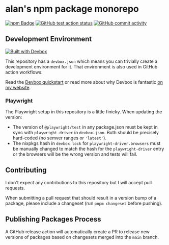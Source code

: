 # alan's npm package monorepo

[![npm Badge](https://img.shields.io/badge/npm-gray?logo=npm)](https://www.npmjs.com/~altano?activeTab=packages)
[![GitHub test action status](https://github.com/altano/npm-packages/actions/workflows/test.yml/badge.svg)](https://github.com/altano/npm-packages/actions/workflows/test.yml) [![GitHub commit activity](https://img.shields.io/github/commit-activity/y/altano/npm-packages)](https://github.com/altano/npm-packages/commits)

## Development Environment

[![Built with Devbox](https://jetpack.io/img/devbox/shield_galaxy.svg)](https://jetpack.io/devbox/docs/contributor-quickstart/)

This repository has a `devbox.json` which means you can trivially create a development environment for it. That environment is also used in GitHub action workflows.

Read the [Devbox quickstart](https://jetpack.io/devbox/docs/contributor-quickstart/) or read more about why Devbox is fantastic [on my website](https://alan.norbauer.com/articles/devbox-intro).

### Playwright

The Playwright setup in this repository is a little finicky. When updating the version:

- The version of `@playwright/test` in any package.json must be kept in sync with `playwright-driver` in `devbox.json`. Both should be precisely hard-coded (no semver ranges or `'latest'`).
- The nixpkgs hash in `devbox.lock` for `playwright-driver.browsers` must be manually changed to match the hash for the `playwright-driver` entry or the browsers will be the wrong version and tests will fail.

## Contributing

I don't expect any contributions to this repository but I will accept pull requests.

When submitting a pull request that should result in a version bump of a package, please include a changeset (run `pnpm changeset` before pushing).

## Publishing Packages Process

A GitHub release action will automatically create a PR to release new versions of packages based on changesets merged into the `main` branch.
